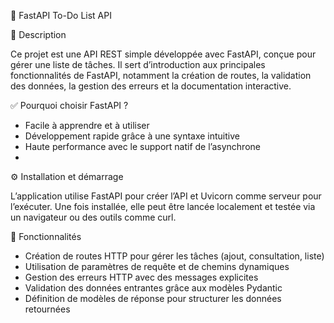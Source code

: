 📘 FastAPI To-Do List API

🧠 Description

Ce projet est une API REST simple développée avec FastAPI, conçue pour gérer une liste de tâches. Il sert d’introduction aux principales fonctionnalités de FastAPI, notamment la création de routes, la validation des données, la gestion des erreurs et la documentation interactive.

✅ Pourquoi choisir FastAPI ?

- Facile à apprendre et à utiliser
- Développement rapide grâce à une syntaxe intuitive
- Haute performance avec le support natif de l’asynchrone
- 
⚙️ Installation et démarrage

L’application utilise FastAPI pour créer l’API et Uvicorn comme serveur pour l’exécuter. Une fois installée, elle peut être lancée localement et testée via un navigateur ou des outils comme curl.

📌 Fonctionnalités

- Création de routes HTTP pour gérer les tâches (ajout, consultation, liste)
- Utilisation de paramètres de requête et de chemins dynamiques
- Gestion des erreurs HTTP avec des messages explicites
- Validation des données entrantes grâce aux modèles Pydantic
- Définition de modèles de réponse pour structurer les données retournées


